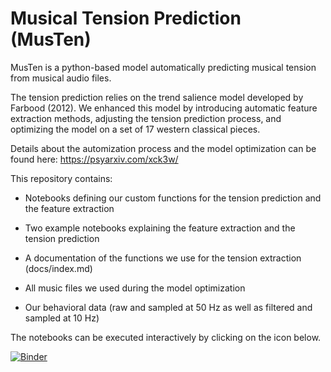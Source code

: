 # Musical Tension Prediction (MusTen)

MusTen is a python-based model automatically predicting musical tension from musical audio files. 

The tension prediction relies on the trend salience model developed by Farbood (2012). We enhanced this model by introducing automatic feature extraction methods, adjusting the tension prediction process, and optimizing the model on a set of 17 western classical pieces. 

Details about the automization process and the model optimization can be found here: https://psyarxiv.com/xck3w/

This repository contains: 
- Notebooks defining our custom functions for the tension prediction and the feature extraction 
- Two example notebooks explaining the feature extraction and the tension prediction 
- A documentation of the functions we use for the tension extraction (docs/index.md)

- All music files we used during the model optimization 
- Our behavioral data (raw and sampled at 50 Hz as well as filtered and sampled at 10 Hz) 

The notebooks can be executed interactively by clicking on the icon below.

[![Binder](https://mybinder.org/badge_logo.svg)](https://mybinder.org/v2/gh/vivienbarchet/MusTen/HEAD)
